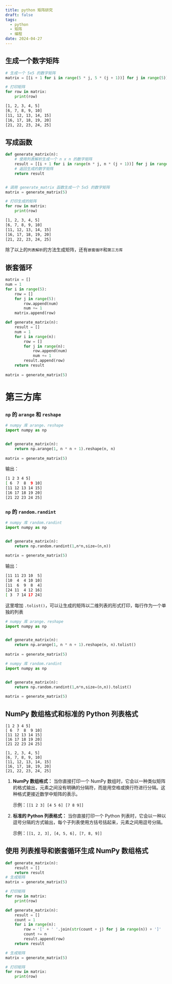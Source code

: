 ```yaml
---
title: python 矩阵研究
draft: false
tags:
  - python
  - 矩阵
  - 编程
date: 2024-04-27
---
```

## 生成一个数字矩阵

```python
# 生成一个 5x5 的数字矩阵
matrix = [[i + 1 for i in range(5 * j, 5 * (j + 1))] for j in range(5)]

# 打印矩阵
for row in matrix:
    print(row)

```

```bash
[1, 2, 3, 4, 5]
[6, 7, 8, 9, 10]
[11, 12, 13, 14, 15]
[16, 17, 18, 19, 20]
[21, 22, 23, 24, 25]
```
## 写成函数

```python
def generate_matrix(n):
    # 使用列表解析生成一个 n x n 的数字矩阵
    result = [[i + 1 for i in range(n * j, n * (j + 1))] for j in range(n)]
    # 返回生成的数字矩阵
    return result


# 调用 generate_matrix 函数生成一个 5x5 的数字矩阵
matrix = generate_matrix(5)

# 打印生成的矩阵
for row in matrix:
    print(row)
```

```bash
[1, 2, 3, 4, 5]
[6, 7, 8, 9, 10]
[11, 12, 13, 14, 15]
[16, 17, 18, 19, 20]
[21, 22, 23, 24, 25]
```

除了以上的`列表解析`的方法生成矩阵，还有`嵌套循环`和`第三方库`

## 嵌套循环

```python
matrix = []
num = 1
for i in range(5):
    row = []
    for j in range(5):
        row.append(num)
        num += 1
    matrix.append(row)
```

```python
def generate_matrix(n):
    result = []
    num = 1
    for i in range(n):
        row = []
        for j in range(n):
            row.append(num)
            num += 1
        result.append(row)
    return result
    
matrix = generate_matrix(5)    
```

# 第三方库

### `np` 的 `arange` 和 `reshape`

```python
# numpy 库 arange、reshape
import numpy as np


def generate_matrix(n):
    return np.arange(1, n * n + 1).reshape(n, n)
    
matrix = generate_matrix(5) 
```

输出：

```bash
[1 2 3 4 5]
[ 6  7  8  9 10]
[11 12 13 14 15]
[16 17 18 19 20]
[21 22 23 24 25]
```
### `np` 的 `random.randint`

```python
# numpy 库 random.randint
import numpy as np


def generate_matrix(n):
	return np.random.randint(1,n*n,size=(n,n))
	    
matrix = generate_matrix(5) 
```

输出：

```bash
[11 11 23 10  5]
[10  4  4 10 10]
[11  6  9  8  4]
[24 11  4 12 16]
[ 3  7 14 17 24]
```

这里增加 `.tolist()`，可以让生成的矩阵以二维列表的形式打印，每行作为一个单独的列表

```python
# numpy 库 arange、reshape
import numpy as np


def generate_matrix(n):
    return np.arange(1, n * n + 1).reshape(n, n).tolist()
    
matrix = generate_matrix(5) 
```

```python
# numpy 库 random.randint
import numpy as np


def generate_matrix(n):
	return np.random.randint(1,n*n,size=(n,n)).tolist()
	    
matrix = generate_matrix(5) 
```

## NumPy 数组格式和标准的 Python 列表格式

```
[1 2 3 4 5]
[ 6  7  8  9 10]
[11 12 13 14 15]
[16 17 18 19 20]
[21 22 23 24 25]
```

```
[1, 2, 3, 4, 5]
[6, 7, 8, 9, 10]
[11, 12, 13, 14, 15]
[16, 17, 18, 19, 20]
[21, 22, 23, 24, 25]
```

1. **NumPy 数组格式：** 当你直接打印一个 NumPy 数组时，它会以一种类似矩阵的格式输出，元素之间没有明确的分隔符，而是用空格或换行符进行分隔。这种格式更接近数学中矩阵的表示。
    
    示例：`[[1 2 3] [4 5 6] [7 8 9]]`
    
2. **标准的 Python 列表格式：** 当你直接打印一个 Python 列表时，它会以一种以逗号分隔的方式输出，每个子列表使用方括号括起来，元素之间用逗号分隔。
    
    示例：`[[1, 2, 3], [4, 5, 6], [7, 8, 9]]`

## 使用 列表推导和嵌套循环生成 NumPy 数组格式

```python
def generate_matrix(n):
	result = []
	return result
# 生成矩阵
matrix = generate_matrix(5)

# 打印矩阵
for row in matrix:
    print(row)
```

```python
def generate_matrix(n):
    result = []
    count = 1
    for i in range(n):
        row = '[' + ' '.join(str(count + j) for j in range(n)) + ']'
        count += n
        result.append(row)
    return result

# 生成矩阵
matrix = generate_matrix(5)

# 打印矩阵
for row in matrix:
    print(row)
```